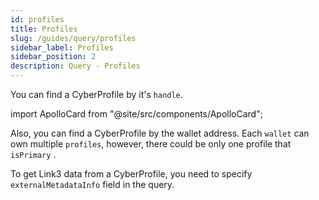 ```yaml
---
id: profiles
title: Profiles
slug: /guides/query/profiles
sidebar_label: Profiles
sidebar_position: 2
description: Query - Profiles
---
```


You can find a CyberProfile by it's `handle`.

import ApolloCard from "@site/src/components/ApolloCard";

<ApolloCard queryName="getProfileByHandle" />

Also, you can find a CyberProfile by the wallet address. Each `wallet` can own multiple `profiles`, however, there could be only one profile that `isPrimary` .

<ApolloCard queryName="listProfilesOwnedByAddress" />

To get Link3 data from a CyberProfile, you need to specify `externalMetadataInfo` field in the query.

<ApolloCard queryName="getLink3Data" />
